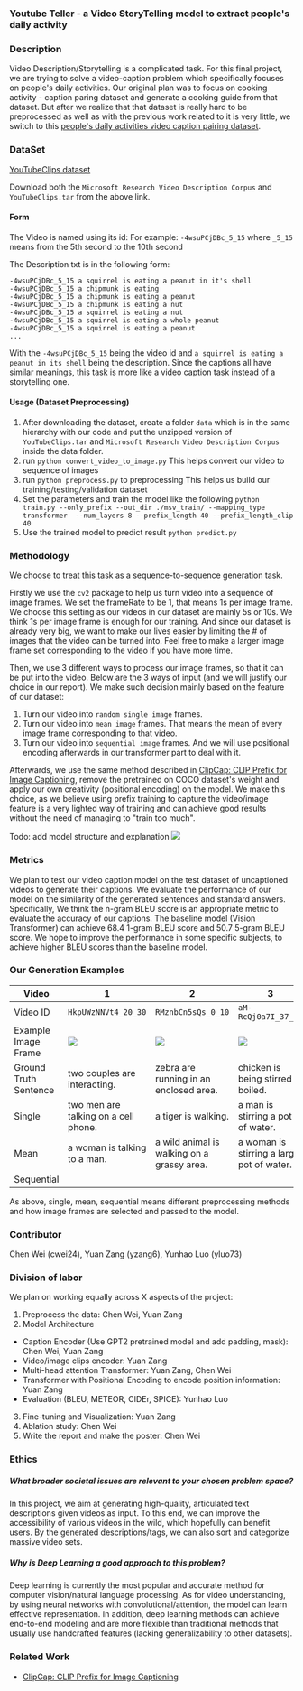 ### Youtube Teller -  a  Video StoryTelling model to extract people's daily activity

### Description
Video Description/Storytelling is a complicated task. For this final project, we are trying to solve a video-caption problem which specifically focuses on people's daily activities.
Our original plan was to focus on cooking activity - caption paring dataset and generate a cooking guide from that dataset. But after we realize that that dataset is really hard to be preprocessed as well as with the previous work related to it is very little, we switch to this [people's daily activities video caption pairing dataset](https://www.cs.utexas.edu/users/ml/clamp/videoDescription/).

### DataSet
[YouTubeClips dataset](https://www.cs.utexas.edu/users/ml/clamp/videoDescription/)

Download both the `Microsoft Research Video Description Corpus` and `YouTubeClips.tar` from the above link.

#### Form
The Video is named using its id: For example: `-4wsuPCjDBc_5_15` where `_5_15` means from the 5th second to the 10th second

The Description txt is in the following form: <br>
```
-4wsuPCjDBc_5_15 a squirrel is eating a peanut in it's shell 
-4wsuPCjDBc_5_15 a chipmunk is eating 
-4wsuPCjDBc_5_15 a chipmunk is eating a peanut 
-4wsuPCjDBc_5_15 a chipmunk is eating a nut 
-4wsuPCjDBc_5_15 a squirrel is eating a nut 
-4wsuPCjDBc_5_15 a squirrel is eating a whole peanut 
-4wsuPCjDBc_5_15 a squirrel is eating a peanut 
...
```

With the `-4wsuPCjDBc_5_15` being the video id and `a squirrel is eating a peanut in its shell` being the description. Since the captions all have similar meanings, this task is more like a video caption task instead of a storytelling one.


#### Usage (Dataset Preprocessing)
1. After downloading the dataset, create a folder `data` which is in the same hierarchy with our code and put the unzipped version of `YouTubeClips.tar` and `Microsoft Research Video Description Corpus` inside the data folder.
2. run `python convert_video_to_image.py`
This helps convert our video to sequence of images
3. run `python preprocess.py` to preprocessing
This helps us build our training/testing/validation dataset
4. Set the parameters and train the model like the following
`python train.py --only_prefix --out_dir ./msv_train/ --mapping_type transformer  --num_layers 8 --prefix_length 40 --prefix_length_clip 40`
5. Use the trained model to predict result
`python predict.py`

### Methodology
We choose to treat this task as a sequence-to-sequence generation task.<br> 

Firstly we use the `cv2` package to help us turn video into a sequence of image frames. We set the frameRate to be 1, that means 1s per image frame. We choose this setting as our videos in our dataset are mainly 5s or 10s. We think 1s per image frame is enough for our training. And since our dataset is already very big, we want to make our lives easier by limiting the # of images that the video can be turned into. Feel free to make a larger image frame set corresponding to the video if you have more time. <br>

Then, we use 3 different ways to process our image frames, so that it can be put into the video. Below are the 3 ways of input (and we will justify our choice in our report). We make such decision mainly based on the feature of our dataset:

1. Turn our video into `random single image` frames.
2. Turn our video into `mean image` frames. That means the mean of every image frame corresponding to that video.
3. Turn our video into `sequential image` frames. And we will use positional encoding afterwards in our transformer part to deal with it.

Afterwards, we use the same method described in [ClipCap: CLIP Prefix for Image Captioning](https://arxiv.org/pdf/2111.09734.pdf), remove the pretrained on COCO dataset's weight and apply our own creativity (positional encoding) on the model. We make this choice, as we believe using prefix training to capture the video/image feature is a very lighted way of training and can achieve good results without the need of managing to "train too much".

Todo: add model structure and explanation
![](https://github.com/MRSA-J/Youtube-Teller/blob/main/readme%20image/ClipCap%20Model.png)

### Metrics
We plan to test our video caption model on the test dataset of uncaptioned videos to generate their captions. We evaluate the performance of our model on the similarity of the generated sentences and standard answers. Specifically, We think the n-gram BLEU score is an appropriate metric to evaluate the accuracy of our captions. The baseline model (Vision Transformer) can achieve 68.4 1-gram BLEU score and 50.7 5-gram BLEU score. We hope to improve the performance in some specific subjects, to achieve higher BLEU scores than the baseline model.

### Our Generation Examples
| Video                         | 1                 |2             | 3               | 4               |
| ----------------------   | ----------- |----------- |----------- |----------- |
| Video ID          |  `HkpUWzNNVt4_20_30`  | `RMznbCn5sQs_0_10` | `aM-RcQj0a7I_37_55`| `R8FDJgVW3Vc_0_4` |
| Example Image Frame |![](https://github.com/MRSA-J/Youtube-Teller/blob/main/readme%20image/sample%20video%20image/HkpUWzNNVt4_20_30.jpg)|![](https://github.com/MRSA-J/Youtube-Teller/blob/main/readme%20image/sample%20video%20image/RMznbCn5sQs_0_10.jpg) | ![](https://github.com/MRSA-J/Youtube-Teller/blob/main/readme%20image/sample%20video%20image/aM-RcQj0a7I_37_55.jpg)|![](https://github.com/MRSA-J/Youtube-Teller/blob/main/readme%20image/sample%20video%20image/R8FDJgVW3Vc_0_4.jpg)|   
| Ground Truth Sentence| two couples are interacting.  | zebra are running in an enclosed area.              | chicken is being stirred in boiled.      | a woman is tapping her nails.                 |   
| Single                           | two men are talking on a cell phone. | a tiger is walking. | a man is stirring a pot of water. | someone is peeling a pencil. |   
| Mean                            |  a woman is talking to a man.  | a wild animal is walking on a grassy area.   | a woman is stirring a large pot of water.  | a woman is applying a pencil to a nail.    | 
| Sequential                   |                |               |                  |                   | 

As above, single, mean, sequential means different preprocessing methods and how image frames are selected and passed to the model.

### Contributor
Chen Wei (cwei24), Yuan Zang (yzang6), Yunhao Luo (yluo73)

### Division of labor 
We plan on working equally across X aspects of the project:
1. Preprocess the data: Chen Wei, Yuan Zang
2. Model Architecture
  - Caption Encoder (Use GPT2 pretrained model and add padding, mask): Chen Wei, Yuan Zang
  - Video/image clips encoder: Yuan Zang
  - Multi-head attention Transformer: Yuan Zang, Chen Wei
  - Transformer with Positional Encoding to encode position information: Yuan Zang
  - Evaluation (BLEU, METEOR, CIDEr, SPICE): Yunhao Luo
3. Fine-tuning and Visualization: Yuan Zang
4. Ablation study: Chen Wei
5. Write the report and make the poster: Chen Wei

### Ethics
##### What broader societal issues are relevant to your chosen problem space?
In this project, we aim at generating high-quality, articulated text descriptions given videos as input.  To this end, we can improve the accessibility of various videos in the wild, which hopefully can benefit  users. By the generated descriptions/tags, we can also sort and categorize massive video sets.
##### Why is Deep Learning a good approach to this problem?
Deep learning is currently the most popular and accurate method for computer vision/natural language processing. As for video understanding, by using neural networks with convolutional/attention, the model can learn effective representation. In addition, deep learning methods can achieve end-to-end modeling and are more flexible than traditional methods that usually use handcrafted features (lacking generalizability to  other datasets). 

### Related Work
- [ClipCap: CLIP Prefix for Image Captioning](https://arxiv.org/pdf/2111.09734.pdf)